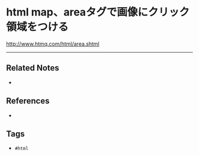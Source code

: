 # html map、areaタグで画像にクリック領域をつける
http://www.htmq.com/html/area.shtml

---
## Related Notes
- 

## References
- 

## Tags
- `#html` 